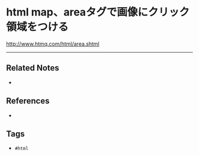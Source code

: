 # html map、areaタグで画像にクリック領域をつける
http://www.htmq.com/html/area.shtml

---
## Related Notes
- 

## References
- 

## Tags
- `#html` 